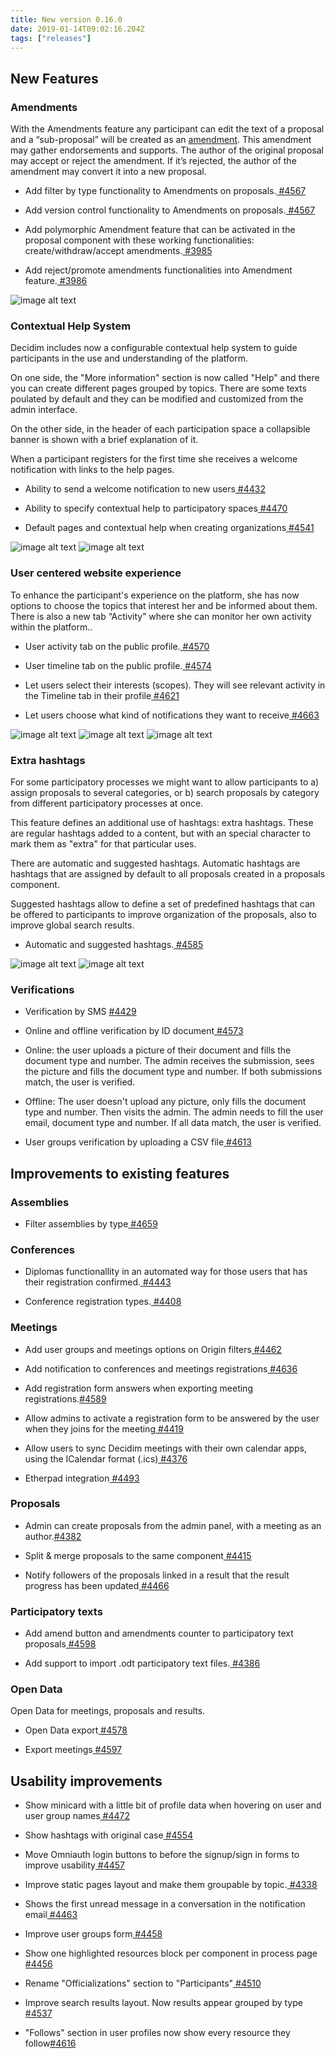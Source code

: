 ```yaml
---
title: New version 0.16.0
date: 2019-01-14T09:02:16.204Z
tags: ["releases"]
---
```

## New Features

### **Amendments**

With the Amendments feature any participant can edit the text of a proposal and a “sub-proposal” will be created as an [amendment](https://en.wikipedia.org/wiki/Amendment). This amendment may gather endorsements and supports. The author of the original proposal may accept or reject the amendment. If it’s rejected, the author of the amendment may convert it into a new proposal.

* Add filter by type functionality to Amendments on proposals.[ #4567](https://github.com/decidim/decidim/pull/4567/)

* Add version control functionality to Amendments on proposals.[ #4567](https://github.com/decidim/decidim/pull/4567/)

* Add polymorphic Amendment feature that can be activated in the proposal component with these working functionalities: create/withdraw/accept amendments.[ #3985](https://github.com/decidim/decidim/pull/3985/)

* Add reject/promote amendments functionalities into Amendment feature.[ #3986](https://github.com/decidim/decidim/pull/3986/)

![image alt text](/uploads/release-0.16.0-image-1.png)

### **Contextual Help System**

Decidim includes now a configurable contextual help system to guide participants in the use and understanding of the platform.

On one side, the "More information" section is now called "Help" and there you can create different pages grouped by topics. There are some texts poulated by default and they can be modified and customized from the admin interface.

On the other side, in the header of each participation space a collapsible banner is shown with a brief explanation of it.

When a participant registers for the first time she receives a welcome notification with links to the help pages.

* Ability to send a welcome notification to new users[ #4432](https://github.com/decidim/decidim/pull/4432)

* Ability to specify contextual help to participatory spaces[ #4470](https://github.com/decidim/decidim/pull/4470)

* Default pages and contextual help when creating organizations[ #4541](https://github.com/decidim/decidim/pull/4541)


![image alt text](/uploads/release-0.16.0-image-2.png)
![image alt text](/uploads/release-0.16.0-image-3.png)


### **User centered website experience**

To enhance the participant's experience on the platform, she has now options to choose the topics that interest her and be informed about them. There is also a new tab “Activity” where she can monitor her own activity within the platform..

* User activity tab on the public profile.[ #4570](https://github.com/decidim/decidim/pull/4570)

* User timeline tab on the public profile.[ #4574](https://github.com/decidim/decidim/pull/4574)

* Let users select their interests (scopes). They will see relevant activity in the Timeline tab in their profile[ #4621](https://github.com/decidim/decidim/pull/4621)

* Let users choose what kind of notifications they want to receive[ #4663](https://github.com/decidim/decidim/pull/4663)


![image alt text](/uploads/release-0.16.0-image-4.png)
![image alt text](/uploads/release-0.16.0-image-5.png)
![image alt text](/uploads/release-0.16.0-image-6.png)



### **Extra hashtags**

For some participatory processes we might want to allow participants to a) assign proposals to several categories, or b) search proposals by category from different participatory processes at once.

This feature defines an additional use of hashtags: extra hashtags. These are regular hashtags added to a content, but with an special character to mark them as "extra" for that particular uses. 

There are automatic and suggested hashtags. Automatic hashtags are hashtags that are assigned by default to all proposals created in a proposals component.

Suggested hashtags allow to define a set of predefined hashtags that can be offered to participants to improve organization of the proposals, also to improve global search results.

* Automatic and suggested hashtags.[ #4585](https://github.com/decidim/decidim/pull/4585/)


![image alt text](/uploads/release-0.16.0-image-7.png)
![image alt text](/uploads/release-0.16.0-image-8.png)


### **Verifications**

* Verification by SMS [#4429](https://github.com/decidim/decidim/pull/4429)

* Online and offline verification by ID document[ #4573](https://github.com/decidim/decidim/pull/4573)


* Online: the user uploads a picture of their document and fills the document type and number. The admin receives the submission, sees the picture and fills the document type and number. If both submissions match, the user is verified.

* Offline: The user doesn't upload any picture, only fills the document type and number. Then visits the admin. The admin needs to fill the user email, document type and number. If all data match, the user is verified.


* User groups verification by uploading a CSV file[ #4613](https://github.com/decidim/decidim/pull/4613)

## Improvements to existing features

### **Assemblies**

* Filter assemblies by type[ #4659](https://github.com/decidim/decidim/pull/4659/)

### **Conferences**

* Diplomas functionallity in an automated way for those users that has their registration confirmed.[ #4443](https://github.com/decidim/decidim/pull/4443)

* Conference registration types.[ #4408](https://github.com/decidim/decidim/pull/4408)

### **Meetings**

* Add user groups and meetings options on Origin filters[ #4462](https://github.com/decidim/decidim/pull/4462)

* Add notification to conferences and meetings registrations[ #4636](https://github.com/decidim/decidim/pull/4636/)

* Add registration form answers when exporting meeting registrations.[#4589](https://github.com/decidim/decidim/pull/4589)

* Allow admins to activate a registration form to be answered by the user when they joins for the meeting[ #4419](https://github.com/decidim/decidim/pull/4419)

* Allow users to sync Decidim meetings with their own calendar apps, using the ICalendar format (.ics)[ #4376](https://github.com/decidim/decidim/pull/4376)

* Etherpad integration[ #4493](https://github.com/decidim/decidim/pull/4493)

### **Proposals**

* Admin can create proposals from the admin panel, with a meeting as an author.[#4382](https://github.com/decidim/decidim/pull/4382)

* Split & merge proposals to the same component[ #4415](https://github.com/decidim/decidim/pull/4415)

* Notify followers of the proposals linked in a result that the result progress has been updated[ #4466](https://github.com/decidim/decidim/pull/4466)

### **Participatory texts**

* Add amend button and amendments counter to participatory text proposals[ #4598](https://github.com/decidim/decidim/pull/4598/)

* Add support to import .odt participatory text files.[ #4386](https://github.com/decidim/decidim/pull/4386)

### **Open Data**

Open Data for meetings, proposals and results.

* Open Data export[ #4578](https://github.com/decidim/decidim/pull/4578)

* Export meetings[ #4597](https://github.com/decidim/decidim/pull/4597)

## Usability improvements

* Show minicard with a little bit of profile data when hovering on user and user group names[ #4472](https://github.com/decidim/decidim/pull/4472)

* Show hashtags with original case[ #4554](https://github.com/decidim/decidim/pull/4554)

* Move Omniauth login buttons to before the signup/sign in forms to improve usability[ #4457](https://github.com/decidim/decidim/pull/4457)

* Improve static pages layout and make them groupable by topic.[ #4338](https://github.com/decidim/decidim/pull/4338)

* Shows the first unread message in a conversation in the notification email[ #4463](https://github.com/decidim/decidim/pull/4463)

* Improve user groups form[ #4458](https://github.com/decidim/decidim/pull/4458)

* Show one highlighted resources block per component in process page[ #4456](https://github.com/decidim/decidim/pull/4456)

* Rename "Officializations" section to "Participants"[ #4510](https://github.com/decidim/decidim/pull/4510)

* Improve search results layout. Now results appear grouped by type[ #4537](https://github.com/decidim/decidim/pull/4537)

* "Follows" section in user profiles now show every resource they follow[#4616](https://github.com/decidim/decidim/pull/4616)
